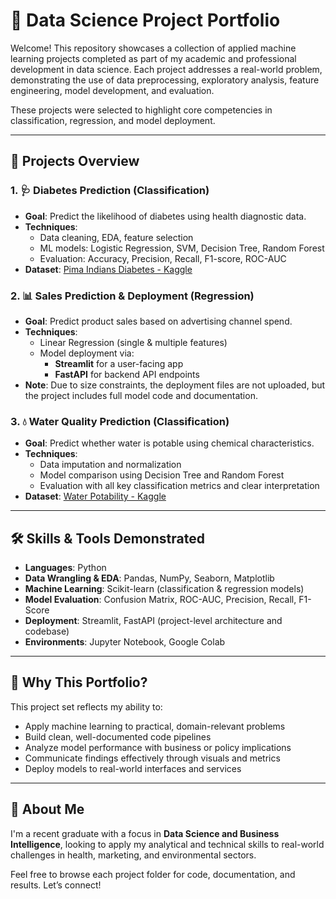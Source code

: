 # 🧠 Data Science Project Portfolio

Welcome! This repository showcases a collection of applied machine learning projects completed as part of my academic and professional development in data science. Each project addresses a real-world problem, demonstrating the use of data preprocessing, exploratory analysis, feature engineering, model development, and evaluation.

These projects were selected to highlight core competencies in classification, regression, and model deployment.

---

## 🚀 Projects Overview

### 1. 🩺 Diabetes Prediction (Classification)
- **Goal**: Predict the likelihood of diabetes using health diagnostic data.
- **Techniques**:
  - Data cleaning, EDA, feature selection
  - ML models: Logistic Regression, SVM, Decision Tree, Random Forest
  - Evaluation: Accuracy, Precision, Recall, F1-score, ROC-AUC
- **Dataset**: [Pima Indians Diabetes - Kaggle](https://www.kaggle.com/datasets/uciml/pima-indians-diabetes-database)

### 2. 📊 Sales Prediction & Deployment (Regression)
- **Goal**: Predict product sales based on advertising channel spend.
- **Techniques**:
  - Linear Regression (single & multiple features)
  - Model deployment via:
    - **Streamlit** for a user-facing app
    - **FastAPI** for backend API endpoints
- **Note**: Due to size constraints, the deployment files are not uploaded, but the project includes full model code and documentation.

### 3. 💧 Water Quality Prediction (Classification)
- **Goal**: Predict whether water is potable using chemical characteristics.
- **Techniques**:
  - Data imputation and normalization
  - Model comparison using Decision Tree and Random Forest
  - Evaluation with all key classification metrics and clear interpretation
- **Dataset**: [Water Potability - Kaggle](https://www.kaggle.com/datasets/adityakadiwal/water-potability)

---

## 🛠️ Skills & Tools Demonstrated

- **Languages**: Python
- **Data Wrangling & EDA**: Pandas, NumPy, Seaborn, Matplotlib
- **Machine Learning**: Scikit-learn (classification & regression models)
- **Model Evaluation**: Confusion Matrix, ROC-AUC, Precision, Recall, F1-Score
- **Deployment**: Streamlit, FastAPI (project-level architecture and codebase)
- **Environments**: Jupyter Notebook, Google Colab

---

## 🎯 Why This Portfolio?

This project set reflects my ability to:
- Apply machine learning to practical, domain-relevant problems
- Build clean, well-documented code pipelines
- Analyze model performance with business or policy implications
- Communicate findings effectively through visuals and metrics
- Deploy models to real-world interfaces and services

---

## 👋 About Me

I'm a recent graduate with a focus in **Data Science and Business Intelligence**, looking to apply my analytical and technical skills to real-world challenges in health, marketing, and environmental sectors.

Feel free to browse each project folder for code, documentation, and results. Let’s connect!

